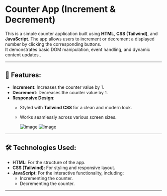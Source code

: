 # Counter App **(Increment & Decrement)**  
 
This is a simple counter application built using **HTML**, **CSS (Tailwind)**, and **JavaScript**. 
The app allows users to increment or decrement a displayed number by clicking the corresponding buttons.   
It demonstrates basic DOM manipulation, event handling, and dynamic content updates.. 

---

## 📌 Features:
- **Increment**: Increases the counter value by 1.
- **Decrement**: Decreases the counter value by 1.
- **Responsive Design**:
  - Styled with **Tailwind CSS** for a clean and modern look.
  - Works seamlessly across various screen sizes.
 
    ![image](https://github.com/user-attachments/assets/8b01d731-07c5-4cbb-b723-dab696247234)
    ![image](https://github.com/user-attachments/assets/74309a02-f9aa-4e8f-9a19-2acc7885a415)



---

## 🛠️ Technologies Used:
- **HTML**: For the structure of the app.
- **CSS (Tailwind)**: For styling and responsive layout.
- **JavaScript**: For the interactive functionality, including:
  - Incrementing the counter.
  - Decrementing the counter.

---

 

 
